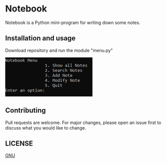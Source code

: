 # Notebook

Notebook is a Python mini-program for writing down some notes.

## Installation and usage

Download repository and run the module "menu.py"

![Screenshot](Screens/ScreenshotNotebook_1.png)

## Contributing
Pull requests are welcome. For major changes, please open an issue first to discuss what you would like to change.

## LICENSE
[GNU](https://github.com/hooloobooroodkoo/Film_map/blob/main/LICENSE)

